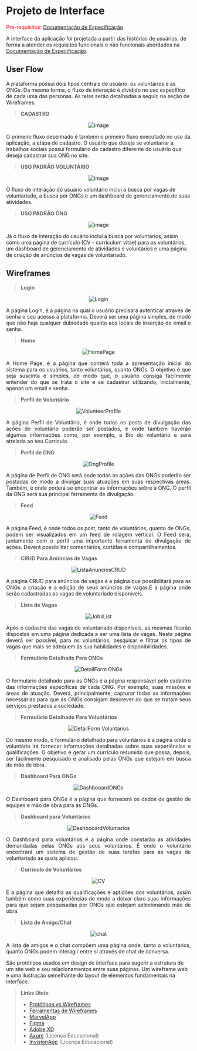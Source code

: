 
# Projeto de Interface

<span style="color:red">Pré-requisitos: <a href="2-Especificação do Projeto.md"> Documentação de Especificação</a></span>

A interface da aplicação foi projetada a partir das histórias de usuários, de forma a atender os requisitos funcionais e não funcionais abordados na <a href="2-Especificação do Projeto.md"> Documentação de Especificação</a>.

## User Flow

A plataforma possui dois tipos centrais de usuário: os voluntários e as ONGs. Da mesma forma, o fluxo de interação é dividido no uso específico de cada uma das personas. As telas serão detalhadas a seguir, na seção de Wireframes.

> **CADASTRO**
<div align="center">
 
![image](https://user-images.githubusercontent.com/129805332/233682783-e936f4b4-c739-4ab1-a48c-c0b3f0a1b535.png)
 
</div>

O primeiro fluxo desenhado é também o primeiro fluxo executado no uso da aplicação, a etapa de cadastro. O usuário que deseja se voluntariar a trabalhos sociais possui formulário de cadastro diferente do usuário que deseja cadastrar sua ONG no site.

> **USO PADRÃO VOLUNTÁRIO**

<div align="center">
 
![image](https://user-images.githubusercontent.com/129805332/233688006-97b14268-e2a8-4c37-80bc-5ac00b6ae212.png)
 
</div>

O fluxo de interação do usuário voluntário inclui a busca por vagas de voluntariado, a busca por ONGs e um dashboard de gerenciamento de suas atividades.

> **USO PADRÃO ONG**
 
<div align="center">
 
![image](https://user-images.githubusercontent.com/129805332/233688306-35190e2b-66a5-4a86-a107-82ee1292fc8a.png)
 
 </div>

Já o fluxo de interação do usuário inclui a busca por voluntários, assim como uma página de currículo (CV - curriculum vitae) para os voluntários, um dashboard de gerenciamento de atividades e voluntários e uma página de criação de anúncios de vagas de voluntariado.

## Wireframes

>**Login**

<div align="center">

![Login](https://user-images.githubusercontent.com/19398297/233782905-56122e03-21c7-4447-91b1-78fe3bea832f.png)
 

</div>
<div align="justify">
 
A página Login, é a página na qual o usuário precisará autenticar através de senha o seu acesso à plataforma. Deverá ser uma página simples, de modo que não haja qualquer dubiedade quanto aos locais de inserção de email e senha.
 
</div>


>**Home** 

<div align="center"> 

![HomePage](https://user-images.githubusercontent.com/19398297/233782698-420826b0-7c0f-425f-a395-97b4b4a31034.png)

 
</div> 

<div align="justify">
 
A Home Page, é a página que conterá toda a apresentação inicial do sistema para os usuários, tanto voluntários, quanto ONGs. O objetivo é que seja suscinta e simples, de modo que, o usuário consiga facilmente entender do que se trata o site e se cadastrar utilizando, inicialmente, apenas um email e senha.
 
</div>



>**Perfil de Voluntário**

<div align="center"> 

![VolunteerProfile](https://user-images.githubusercontent.com/19398297/233784148-42bb820f-d88f-47a4-a082-1370bfd956ea.png)
 
</div>

<div align="justify">
 
A página Perfil de Voluntário, é onde todos os posts de divulgação das ações do voluntário poderão ser postados, é onde também haverão algumas informações como, por exemplo, a Bio do voluntário e será atrelada ao seu Curriculo.
 
</div>



>**Perfil de ONG**

<div align="center">

![OngProfile](https://user-images.githubusercontent.com/19398297/233784303-bf8aca8e-b4e3-4029-be78-a479a6f5230f.png)
            
</div>

<div align="justify">
 
A página de Perfil de ONG será onde todas as ações das ONGs poderão ser postadas de modo a divulgar suas atuações em suas respectivas áreas. Também, é onde poderá se encontrar as informações sobre a ONG. O perfil da ONG será sua principal ferramenta de divulgação.
 
</div>


           
>**Feed**

<div align="center">
 
![Feed](https://user-images.githubusercontent.com/19398297/233782775-ab63453f-5b2b-4ac2-86db-fb191f48d0c0.png)

</div>

<div align="justify">
 
A página Feed, é onde todos os post, tanto de voluntários, quanto de ONGs, podem ser visualizados em um feed de rolagem vertical. O Feed será, juntamente com o perfil uma importante ferramenta de divulgação de ações. Deverá possibilitar comentários, curtidas e compartilhamentos.
 
</div>


>**CRUD Para Anúncios de Vagas**

<div align="center">

![ListaAnunciosCRUD](https://user-images.githubusercontent.com/19398297/233783200-f6fcd588-3bc5-4932-919a-bac6b845011c.png)

</div>

<div align="justify">
 
A página CRUD para anúncios de vagas é a página que possibilitará para as ONGs a criação e a edição de seus anúncios de vagas.É a página onde serão cadastradas as vagas de voluntariado disponíveis.
 
</div>


>**Lista de Vagas**

<div align="center">
 
![JobsList](https://user-images.githubusercontent.com/19398297/233782537-4d56aaeb-27a9-454d-9c73-f62d8dad880e.png)

</div>

<div align="justify">
 
Após o cadastro das vagas de voluntariado disponíveis, as mesmas ficarão dispostas em uma página dedicada a ser uma lista de vagas. Nesta página deverá ser possível, para os voluntários, pesquisar e filtrar os tipos de vagas que mais se adequem às sua habilidades e disponibilidades.
 
</div>

>**Formulário Detalhado Para ONGs**

<div align="center">
 
 ![DetailForm ONGs](https://user-images.githubusercontent.com/19398297/233783321-55ac401d-5771-4628-af5e-30774f302485.png)

</div>

<div align="justify">
 
O formulário detalhado para as ONGs é a página responsável pelo cadastro das informações específicas de cada ONG. Por exemplo, suas missões e áreas de atuação. Deverá, principalmente, capturar todas as informações necessárias para que as ONGs consigam descrever do que se tratam seus serviços prestados a sociedade.
 
</div>



>**Formulário Detalhado Para Voluntários**

<div align="center">
 
 ![DetailForm Voluntarios](https://user-images.githubusercontent.com/19398297/233783334-07e34ce4-e58a-4a7b-949b-648c3d70994d.png)
 
</div>

<div align="justify">
 
Do mesmo modo, o formulário detalhado para voluntários é a página onde o voluntário irá fornecer informações detalhadas sobre suas experiências e qualificações. O objetivo é gerar um currículo resumido que possa, depois, ser facilmente pesquisado e analisado pelas ONGs que estejam em busca de mão de obra.
 
</div>



>**Dashboard Para ONGs**

<div align="center">
 
![DashbooardONGs](https://user-images.githubusercontent.com/19398297/233784588-7508cd8d-d971-4a69-8e71-11211395873c.png)

</div>

<div align="justify">
 
O Dashboard para ONGs é a página que fornecerá os dados de gestão de equipes e mão de obra para as ONGs.
 
</div>



>**Dashboard para Voluntários**

<div align="center">
 
![DashbooardVoluntarios](https://user-images.githubusercontent.com/19398297/233784591-0df3334c-a813-4457-b877-8c7ba716d8ca.png)
 
</div>

<div align="justify">
 
O Dashboard para voluntários é a página onde constarão as atividades demandadas pelas ONGs aos seus voluntários. É onde o voluntário encontrará um sistema de gestão de suas tarefas para as vagas de voluntariado as quais aplicou.
 
</div>



>**Currículo de Voluntários**

<div align="center">
 
 ![CV](https://user-images.githubusercontent.com/19398297/233783394-abee6eb7-be41-4e2d-8def-6f584a938ebf.png)

</div>

<div align="justify">
 
É a página que detalha as qualificações e aptidões dos voluntários, assim também como suas experiências de modo a deixar claro suas informações para que sejam pesquisadas por ONGs que estejam selecionando mão de obra.
 
</div>

>**Lista de Amigo/Chat**

<div align="center">
 
![chat](https://user-images.githubusercontent.com/19398297/233784972-2cae57e9-6f2b-4bce-a489-cc66310c8151.png)
 
</div>

<div align="justify">
 
A lista de amigos e o chat compõem uma página onde, tanto o voluntários, quanto ONGs podem interagir entre si através de chat de conversa.
 
</div>
        
            
            
            
São protótipos usados em design de interface para sugerir a estrutura de um site web e seu relacionamentos entre suas páginas. Um wireframe web é uma ilustração semelhante do layout de elementos fundamentais na interface.
 
> **Links Úteis**:
> - [Protótipos vs Wireframes](https://www.nngroup.com/videos/prototypes-vs-wireframes-ux-projects/)
> - [Ferramentas de Wireframes](https://rockcontent.com/blog/wireframes/)
> - [MarvelApp](https://marvelapp.com/developers/documentation/tutorials/)
> - [Figma](https://www.figma.com/)
> - [Adobe XD](https://www.adobe.com/br/products/xd.html#scroll)
> - [Axure](https://www.axure.com/edu) (Licença Educacional)
> - [InvisionApp](https://www.invisionapp.com/) (Licença Educacional)
